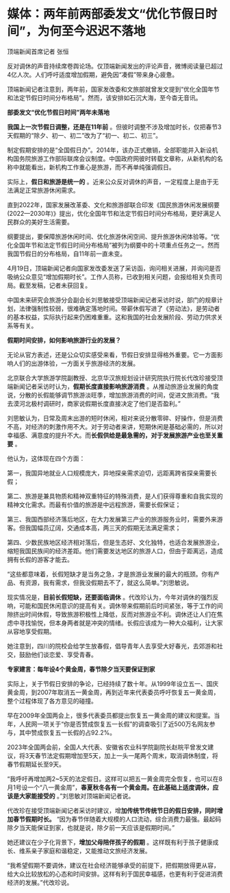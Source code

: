# 媒体：两年前两部委发文“优化节假日时间”，为何至今迟迟不落地

顶端新闻首席记者 张恒

反对调休的声音持续席卷舆论场。仅顶端新闻发出的评论声音，微博阅读量已超过4亿人次。人们呼吁适度增加假期，避免因“凑假”带来身心疲惫。

顶端新闻记者注意到，两年前，国家发改委和文旅部就曾发文提到“优化全国年节和法定节假日时间分布格局”。然而，该安排如石沉大海，至今杳无音讯。

**部委发文“优化节假日时间”两年未落地**

**我国上一次节假日调整，还是在11年前** 。但彼时调整不涉及增加时长，仅把春节3天假期的“除夕、初一、初二”改为了“初一、初二、初三”。

制定假期安排的是“全国假日办”。2014年，该办正式撤销，全部职能并入新设机构国务院旅游工作部际联席会议制度。中国政府网彼时转载文章称，从新机构的名称中就能看出，新机构工作重心是旅游，而不再单纯强调假日。

实际上，**假日和旅游是统一的** 。近来公众反对调休的声音，一定程度上是由于无法满足正常旅游休闲需求。

直到2022年，国家发展改革委、文化和旅游部联合印发《国民旅游休闲发展纲要(2022—2030年)》提出，优化全国年节和法定节假日时间分布格局，更好满足人民群众的美好生活需要。

纲要提出，要保障旅游休闲时间、优化旅游休闲空间、提升旅游休闲体验等。“优化全国年节和法定节假日时间分布格局”被列为纲要中的十项重点任务之一。然而我国节假日的分布格局，自11年前一直未变。

4月19日，顶端新闻记者向国家发改委发送了采访函，询问相关进展，并询问是否吸纳公众意见“增加假期时长”。工作人员称，已收到相关问题，会报给相关负责司局。截至发稿，记者未获回复。

中国未来研究会旅游分会副会长刘思敏接受顶端新闻记者采访时说，部门的规章计划，法律强制性较弱，很难确定落地时间。带薪休假写进了《劳动法》，是劳动者的基本权益，实际执行起来仍困难重重。这和我国的社会发展阶段、劳动力供求关系等有关。

**假期时间安排，如何影响旅游行业的发展？**

无论从官方表述，还是公众切实感受来看，节假日安排显得格外重要。它一方面影响人们的出游体验，一方面关乎旅游经济的发展。

北京联合大学旅游学院副教授、北京华汉旅规划设计研究院执行院长代改珍接受顶端新闻记者采访时认为，**假期长度直接影响旅游消费**
。从推动旅游业发展的角度说，分散的长假能够调节旅游淡旺季，增加旅游消费的时间，促进文旅消费。“我去漠河北极村调研时，商家说假期长度直接决定了他们是否盈利。”

刘思敏认为，日常及周末出游的短时休闲，相对来说分散零碎、好操作，但是消费不高，对经济的刺激作用不大。对于劳动者来讲，短期休闲是基础必需的，所以对幸福感、满意度的提升不大。而**长假供给是最急需的，对于发展旅游产业也至关重要**
。

他认为，这体现在四个方面：

第一，我国异地就业人口规模庞大，异地探亲需求迫切，远距离跨省探亲需要长假；

第二、旅游是兼具物质和精神双重特征的特殊消费，是人们获得尊重和自我实现的精神文化需求。而最有价值的旅游是中远程旅游，需要长假保证；

第三、我国西部经济落后地区，在大力发展第三产业的旅游服务业时，需要外来游客。但我国幅员辽阔，交通成本高，两三天的假期无法满足需求；

第四、少数民族地区经济相对落后，但是生态好、文化独特，也适合发展旅游业，缩短我国民族间的经济差距。他们需要发达地区的旅游人口，但由于距离远，造成拥有长假的游客才能去。

“这些都意味着，长假短缺才是当务之急，才是旅游业发展的最大的瓶颈。你有产品、有资源，我有需求，但我没假期去不了，就这么简单。”刘思敏说。

现实情况是，**目前长假短缺，还要面临调休**
。代改珍认为，今年对调休的强烈反响，可能和国民休闲意识的提高有关。调休带来假期前后时间紧张，等于工作的间隙挤出时间休假，导致旅游积极性上降低，反而对旅游业不利。调休还让人们在焦虑中寻找愉悦，但本身两者就是冲突的情绪。长假应该成为一种大众福利，让大家从容地享受假期。

她注意到，四川的院校会给学生放春假，倡导青年人去享受大好春光，去郊游和社交，鼓励他们谈恋爱、享受青春。

**专家建言：每年设4个黄金周，春节除夕当天要保证到家**

实际上，关于节假日安排的争论，已经持续了数十年。从1999年设立五一、国庆黄金周，到2007年取消五一黄金周，再到近年来代表委员呼吁恢复五一黄金周，整个过程体现了各方意见的碰撞。

早在2009年全国两会上，很多代表委员都提出恢复五一黄金周的建议和提案。当年，人民网一项关于“你是否赞成恢复五一长假”的调查吸引了近500万名网友参与，其中赞成恢复五一长假的占92.2%。

2023年全国两会前，全国人大代表、安徽省农业科学院副院长赵皖平曾发文建议，将3天春节法定假期增加至5天，加上一头一尾两个周末，取消调休制度，将春节假期延长至9天。

“我呼吁再增加两2~5天的法定假日。这样可以把五一黄金周完全恢复，也可以在8月1号设一个“八一黄金周”，**春夏秋冬各有一个黄金周。在此基础上适度调休，应该是大家能接受的**
。”刘思敏对顶端新闻记者说。

代改珍在接受顶端新闻记者采访时建议，增**加传统节传统节日的假日安排，同时增加春节假期时长。**
“因为春节伴随着大规模的人口流动，综合消费力最强。最起码除夕当天能保证到家，也就是说，除夕前一天应该是假期时间。”

她还建议在少子化背景下，**增加父母陪伴孩子的假期** 。这样既有利于孩子健康成长、维系亲子家庭和谐稳定，又能推动文旅经济发展。

“我希望假期不要调休，建议在社会经济能够承受的前提下，把假期放得更从容，给大众比较放松的心态和时间安排。这样有利于国民幸福感，也更有利于促进消费经济的发展。”代改珍说。

